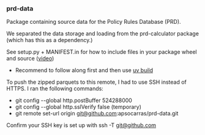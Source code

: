 ### prd-data 

Package containing source data for the Policy Rules Database (PRD). 

We separated the data storage and loading from the prd-calculator package (which has this as a dependency.)

See setup.py + MANIFEST.in for how to include files in your package wheel and source ([video](https://www.youtube.com/watch?v=bfyIrX4_yL8))
* Recommend to follow along first and then use [uv build](https://docs.astral.sh/uv/)

To push the zipped parquets to this remote, I had to use SSH instead of HTTPS. I ran the following commands: 
* git config --global http.postBuffer 524288000
* git config --global http.sslVerify false (temporary)
* git remote set-url origin git@github.com:apsocarras/prd-data.git

Confirm your SSH key is set up with ssh -T git@github.com